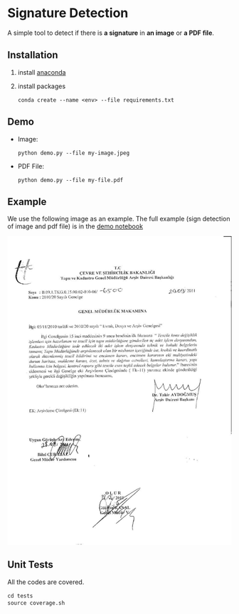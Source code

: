 # Signature Detection

A simple tool to detect if there is **a signature** in **an image** or **a PDF file**.

## Installation

1. install [anaconda](https://docs.anaconda.com/anaconda/install/)

2. install packages

    ```
    conda create --name <env> --file requirements.txt
    ```

## Demo

- Image:

    ```
    python demo.py --file my-image.jpeg
    ```

- PDF File:

    ```
    python demo.py --file my-file.pdf
    ```

## Example

We use the following image as an example. The full example (sign detection of image and pdf file) is in the [demo notebook](dev.ipynb)

![signed_image](./data/input/signed_image.jpeg)

## Unit Tests

All the codes are covered.

```
cd tests
source coverage.sh
```
 